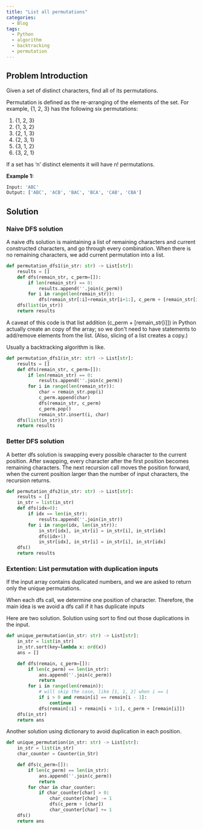```yaml
---
title: "List all permutations"
categories:
  - Blog
tags:
  - Python
  - algorithm
  - backtracking
  - permutation
---
```


## Problem Introduction

Given a set of distinct characters, find all of its permutations.

Permutation is defined as the re-arranging of the elements of the set. For example, {1, 2, 3} has the following six permutations:

1. {1, 2, 3}
2. {1, 3, 2}
3. {2, 1, 3}
4. {2, 3, 1}
5. {3, 1, 2}
6. {3, 2, 1}

If a set has ‘n’ distinct elements it will have n! permutations.

**Example 1:**

```python
Input: 'ABC'
Output: ['ABC', 'ACB', 'BAC', 'BCA', 'CAB', 'CBA']
```

## Solution

### Naive DFS solution

A naive dfs solution is maintaining a list of remaining characters and current constructed characters, and go through every combination. When there is no remaining characters, we add current permutation into a list.

```python
def permutation_dfs1(in_str: str) -> List[str]:
    results = []
    def dfs(remain_str, c_perm=[]):
        if len(remain_str) == 0:
            results.append(''.join(c_perm))
        for i in range(len(remain_str)):
            dfs(remain_str[:i]+remain_str[i+1:], c_perm + [remain_str[i]])
    dfs(list(in_str))
    return results
```

A caveat of this code is that list addition (c_perm + [remain_str[i]]) in Python actually create an copy of the array; so we don't need to have statements to add/remove elements from the list. (Also, slicing of a list creates a copy.)

Usually a backtracking algorithm is like.
```python
def permutation_dfs1(in_str: str) -> List[str]:
    results = []
    def dfs(remain_str, c_perm=[]):
        if len(remain_str) == 0:
            results.append(''.join(c_perm))
        for i in range(len(remain_str)):
            char = remain_str.pop(i)
            c_perm.append(char)
            dfs(remain_str, c_perm)
            c_perm.pop()
            remain_str.insert(i, char)
    dfs(list(in_str))
    return results
```


### Better DFS solution

A better dfs solution is swapping every possible character to the current position. After swapping, every character after the first position becomes remaining characters. The next recursion call moves the position forward, when the current position larger than the number of input characters, the recursion returns.

```python
def permutation_dfs2(in_str: str) -> List[str]:
    results = []
    in_str = list(in_str)
    def dfs(idx=0):
        if idx == len(in_str):
            results.append(''.join(in_str))
        for i in range(idx, len(in_str)):
            in_str[idx], in_str[i] = in_str[i], in_str[idx]
            dfs(idx+1)
            in_str[idx], in_str[i] = in_str[i], in_str[idx]
    dfs()
    return results
```

### Extention: List permutation with duplication inputs
If the input array contains duplicated numbers, and we are asked to return only the unique permutations.

When each dfs call, we determine one position of character. Therefore, the main idea is we avoid a dfs call if it has duplicate inputs

Here are two solution. Solution using sort to find out those duplications in the input.

```python
def unique_permutation(in_str: str) -> List[str]:
    in_str = list(in_str)
    in_str.sort(key=lambda x: ord(x))
    ans = []

    def dfs(remain, c_perm=[]):
        if len(c_perm) == len(in_str):
            ans.append(''.join(c_perm))
            return
        for i in range(len(remain)):
            # will skip the case, like [1, 1, 2] when i == 1
            if i > 0 and remain[i] == remain[i - 1]:
                continue
            dfs(remain[:i] + remain[i + 1:], c_perm + [remain[i]])
    dfs(in_str)
    return ans
```

Another solution using dictionary to avoid duplication in each position.

```python
def unique_permutation(in_str: str) -> List[str]:
    in_str = list(in_str)
    char_counter = Counter(in_Str)

    def dfs(c_perm=[]):
        if len(c_perm) == len(in_str):
            ans.append(''.join(c_perm))
            return
        for char in char_counter:
            if char_counter[char] > 0:
                char_counter[char] -= 1
                dfs(c_perm + [char])
                char_counter[char] += 1
    dfs()
    return ans
```